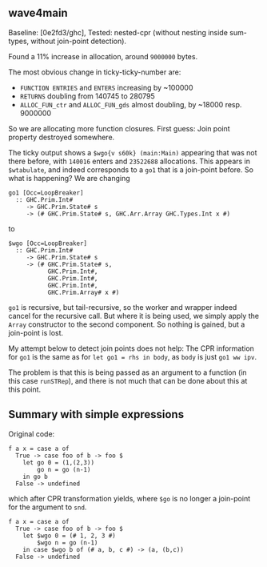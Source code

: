 ## wave4main


Baseline: \[0e2fd3/ghc\], Tested: nested-cpr (without nesting inside sum-types, without join-point detection).


Found a 11% increase in allocation, around `9000000` bytes.


The most obvious change in ticky-ticky-number are:

- `FUNCTION ENTRIES` and `ENTERS` increasing by \~100000
- `RETURNS` doubling from 140745 to 280795
- `ALLOC_FUN_ctr` and `ALLOC_FUN_gds` almost doubling, by \~18000 resp. 9000000


So we are allocating more function closures. First guess: Join point property destroyed somewhere.


The ticky output shows a `$wgo{v s60k} (main:Main)` appearing that was not there before, with `140016` enters and `23522688` allocations. This appears in `$wtabulate`, and indeed corresponds to a `go1` that is a join-point before. So what is happening? We are changing

```wiki
go1 [Occ=LoopBreaker]                                      
  :: GHC.Prim.Int#                                         
     -> GHC.Prim.State# s                                  
     -> (# GHC.Prim.State# s, GHC.Arr.Array GHC.Types.Int x #)
```


to

```wiki
$wgo [Occ=LoopBreaker]          
  :: GHC.Prim.Int#
     -> GHC.Prim.State# s
     -> (# GHC.Prim.State# s,   
           GHC.Prim.Int#,       
           GHC.Prim.Int#,       
           GHC.Prim.Int#,       
           GHC.Prim.Array# x #) 
```

`go1` is recursive, but tail-recursive, so the worker and wrapper indeed cancel for the recursive call. But where it is being used, we simply apply the `Array` constructor to the second component. So nothing is gained, but a join-point is lost.


My attempt below to detect join points does not help: The CPR information for `go1` is the same as for `let go1 = rhs in body`, as `body` is just `go1 ww ipv`.


The problem is that this is being passed as an argument to a function (in this case `runSTRep`), and there is not much that can be done about this at this point.

## Summary with simple expressions


Original code:

```wiki
f a x = case a of
  True -> case foo of b -> foo $
    let go 0 = (1,(2,3))
        go n = go (n-1)
    in go b
  False -> undefined
```


which after CPR transformation yields, where `$go` is no longer a join-point for the argument to `snd`.

```wiki
f a x = case a of
  True -> case foo of b -> foo $
    let $wgo 0 = (# 1, 2, 3 #)
        $wgo n = go (n-1)
    in case $wgo b of (# a, b, c #) -> (a, (b,c))
  False -> undefined
```